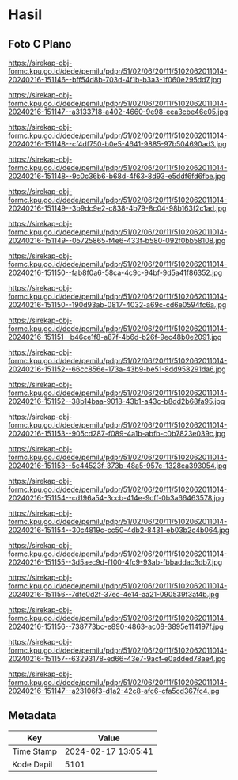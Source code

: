 # Hasil

## Foto C Plano

https://sirekap-obj-formc.kpu.go.id/dede/pemilu/pdpr/51/02/06/20/11/5102062011014-20240216-151146--bff54d8b-703d-4f1b-b3a3-1f060e295dd7.jpg

https://sirekap-obj-formc.kpu.go.id/dede/pemilu/pdpr/51/02/06/20/11/5102062011014-20240216-151147--a3133718-a402-4660-9e98-eea3cbe46e05.jpg

https://sirekap-obj-formc.kpu.go.id/dede/pemilu/pdpr/51/02/06/20/11/5102062011014-20240216-151148--cf4df750-b0e5-4641-9885-97b504690ad3.jpg

https://sirekap-obj-formc.kpu.go.id/dede/pemilu/pdpr/51/02/06/20/11/5102062011014-20240216-151148--9c0c36b6-b68d-4f63-8d93-e5ddf6fd6fbe.jpg

https://sirekap-obj-formc.kpu.go.id/dede/pemilu/pdpr/51/02/06/20/11/5102062011014-20240216-151149--3b9dc9e2-c838-4b79-8c04-98b163f2c1ad.jpg

https://sirekap-obj-formc.kpu.go.id/dede/pemilu/pdpr/51/02/06/20/11/5102062011014-20240216-151149--05725865-f4e6-433f-b580-092f0bb58108.jpg

https://sirekap-obj-formc.kpu.go.id/dede/pemilu/pdpr/51/02/06/20/11/5102062011014-20240216-151150--fab8f0a6-58ca-4c9c-94bf-9d5a41f86352.jpg

https://sirekap-obj-formc.kpu.go.id/dede/pemilu/pdpr/51/02/06/20/11/5102062011014-20240216-151150--190d93ab-0817-4032-a69c-cd6e0594fc6a.jpg

https://sirekap-obj-formc.kpu.go.id/dede/pemilu/pdpr/51/02/06/20/11/5102062011014-20240216-151151--b46ce1f8-a87f-4b6d-b26f-9ec48b0e2091.jpg

https://sirekap-obj-formc.kpu.go.id/dede/pemilu/pdpr/51/02/06/20/11/5102062011014-20240216-151152--66cc856e-173a-43b9-be51-8dd958291da6.jpg

https://sirekap-obj-formc.kpu.go.id/dede/pemilu/pdpr/51/02/06/20/11/5102062011014-20240216-151152--38b14baa-9018-43b1-a43c-b8dd2b68fa95.jpg

https://sirekap-obj-formc.kpu.go.id/dede/pemilu/pdpr/51/02/06/20/11/5102062011014-20240216-151153--905cd287-f089-4a1b-abfb-c0b7823e039c.jpg

https://sirekap-obj-formc.kpu.go.id/dede/pemilu/pdpr/51/02/06/20/11/5102062011014-20240216-151153--5c44523f-373b-48a5-957c-1328ca393054.jpg

https://sirekap-obj-formc.kpu.go.id/dede/pemilu/pdpr/51/02/06/20/11/5102062011014-20240216-151154--cd196a54-3ccb-414e-9cff-0b3a66463578.jpg

https://sirekap-obj-formc.kpu.go.id/dede/pemilu/pdpr/51/02/06/20/11/5102062011014-20240216-151154--30c4819c-cc50-4db2-8431-eb03b2c4b064.jpg

https://sirekap-obj-formc.kpu.go.id/dede/pemilu/pdpr/51/02/06/20/11/5102062011014-20240216-151155--3d5aec9d-f100-4fc9-93ab-fbbaddac3db7.jpg

https://sirekap-obj-formc.kpu.go.id/dede/pemilu/pdpr/51/02/06/20/11/5102062011014-20240216-151156--7dfe0d2f-37ec-4e14-aa21-090539f3af4b.jpg

https://sirekap-obj-formc.kpu.go.id/dede/pemilu/pdpr/51/02/06/20/11/5102062011014-20240216-151156--738773bc-e890-4863-ac08-3895e114197f.jpg

https://sirekap-obj-formc.kpu.go.id/dede/pemilu/pdpr/51/02/06/20/11/5102062011014-20240216-151157--63293178-ed66-43e7-9acf-e0added78ae4.jpg

https://sirekap-obj-formc.kpu.go.id/dede/pemilu/pdpr/51/02/06/20/11/5102062011014-20240216-151147--a23106f3-d1a2-42c8-afc6-cfa5cd367fc4.jpg


## Metadata

| Key        | Value               |
| ---------- | ------------------- |
| Time Stamp | 2024-02-17 13:05:41 |
| Kode Dapil | 5101                |




